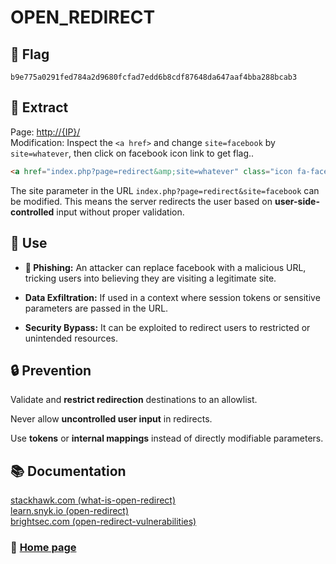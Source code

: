 # OPEN_REDIRECT

## 🏴 Flag
```
b9e775a0291fed784a2d9680fcfad7edd6b8cdf87648da647aaf4bba288bcab3 
```

## 📌 Extract

Page: [http://{IP}/](http://{IP}/)  
Modification: Inspect the `<a href>` and change `site=facebook` by `site=whatever`, then click on facebook icon link to get flag..

```html
<a href="index.php?page=redirect&amp;site=whatever" class="icon fa-facebook"></a>
```

The site parameter in the URL `index.php?page=redirect&site=facebook` can be modified. This means the server redirects the user based on **user-side-controlled** input without proper validation.

## 🎯 Use

- **🎣 Phishing:** An attacker can replace facebook with a malicious URL, tricking users into believing they are visiting a legitimate site.  

- **Data Exfiltration:** If used in a context where session tokens or sensitive parameters are passed in the URL.  

- **Security Bypass:** It can be exploited to redirect users to restricted or unintended resources.

## 🔒 Prevention

Validate and **restrict redirection** destinations to an allowlist.

Never allow **uncontrolled user input** in redirects.

Use **tokens** or **internal mappings** instead of directly modifiable parameters.

## 📚 Documentation

[stackhawk.com (what-is-open-redirect)](https://www.stackhawk.com/blog/what-is-open-redirect/)  
[learn.snyk.io (open-redirect)](https://learn.snyk.io/lesson/open-redirect/)  
[brightsec.com (open-redirect-vulnerabilities)](https://brightsec.com/blog/open-redirect-vulnerabilities/)

### 📖 [Home page](https://github.com/hugo-bourgeon/darkly#README)


